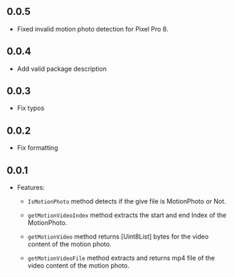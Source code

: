 ## 0.0.5
* Fixed invalid motion photo detection for Pixel Pro 8.

## 0.0.4
- Add valid package description

## 0.0.3
- Fix typos

## 0.0.2
- Fix formatting

## 0.0.1

* Features: 
    - `IsMotionPhoto` method detects if the give file is MotionPhoto or Not.

    - `getMotionVideoIndex` method extracts the start and end Index of the MotionPhoto.

    - `getMotionVideo` method returns [Uint8List] bytes for the video content of the motion photo.

    - `getMotionVideoFile` method extracts and returns mp4 file of the video content of the motion photo.

